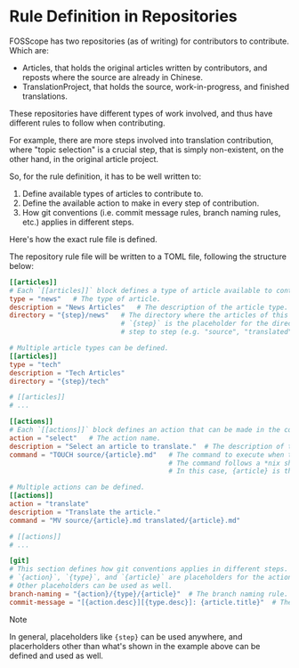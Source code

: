 # Rule Definition in Repositories

FOSScope has two repositories (as of writing) for contributors to contribute. Which are:

- Articles, that holds the original articles written by contributors, and reposts where the source are already in Chinese.
- TranslationProject, that holds the source, work-in-progress, and finished translations.

These repositories have different types of work involved, and thus have different rules to follow when contributing.

For example, there are more steps involved into translation contribution, where "topic selection" is a crucial step, that is simply non-existent, on the other hand, in the original article project.

So, for the rule definition, it has to be well written to:

1. Define available types of articles to contribute to.
2. Define the available action to make in every step of contribution.
3. How git conventions (i.e. commit message rules, branch naming rules, etc.) applies in different steps.

Here's how the exact rule file is defined.

The repository rule file will be written to a TOML file, following the structure below:

```toml
[[articles]]
# Each `[[articles]]` block defines a type of article available to contribute to.
type = "news"   # The type of article.
description = "News Articles"   # The description of the article type.
directory = "{step}/news"   # The directory where the articles of this type are stored.
                            # `{step}` is the placeholder for the directory where the article will be moved from
                            # step to step (e.g. "source", "translated", "published", etc.)

# Multiple article types can be defined.
[[articles]]
type = "tech"
description = "Tech Articles"
directory = "{step}/tech"

# [[articles]]
# ...

[[actions]]
# Each `[[actions]]` block defines an action that can be made in the contribution process.
action = "select"   # The action name.
description = "Select an article to translate."  # The description of the action.
command = "TOUCH source/{article}.md"   # The command to execute when the action is made.
                                        # The command follows a *nix shell command syntax, but is defined, parsed, and executed by the core component of Toolkit software.
                                        # In this case, {article} is the placeholder for the article name.

# Multiple actions can be defined.
[[actions]]
action = "translate"
description = "Translate the article."
command = "MV source/{article}.md translated/{article}.md"

# [[actions]]
# ...

[git]
# This section defines how git conventions applies in different steps.
# `{action}`, `{type}`, and `{article}` are placeholders for the action's name, article type, and article name respectively.
# Other placeholders can be used as well.
branch-naming = "{action}/{type}/{article}"  # The branch naming rule.
commit-message = "[{action.desc}][{type.desc}]: {article.title}"  # The commit message rule.
```

> [!NOTE]
> In general, placeholders like `{step}` can be used anywhere, and placerholders other than what's shown in the example above can be defined and used as well.
